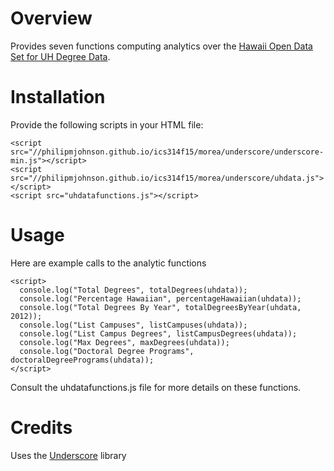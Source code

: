 # Overview

Provides seven functions computing analytics over the [Hawaii Open Data Set for UH Degree Data](https://data.hawaii.gov/Formal-Education/University-Of-Hawaii-Degrees-Awarded-By-Major-CIP-/7bfs-svqv).

# Installation

Provide the following scripts in your HTML file:

```
<script src="//philipmjohnson.github.io/ics314f15/morea/underscore/underscore-min.js"></script>
<script src="//philipmjohnson.github.io/ics314f15/morea/underscore/uhdata.js"></script>
<script src="uhdatafunctions.js"></script>
```

# Usage

Here are example calls to the analytic functions

```
<script>
  console.log("Total Degrees", totalDegrees(uhdata));
  console.log("Percentage Hawaiian", percentageHawaiian(uhdata));
  console.log("Total Degrees By Year", totalDegreesByYear(uhdata, 2012));
  console.log("List Campuses", listCampuses(uhdata));
  console.log("List Campus Degrees", listCampusDegrees(uhdata));
  console.log("Max Degrees", maxDegrees(uhdata));
  console.log("Doctoral Degree Programs", doctoralDegreePrograms(uhdata));
</script>
```

Consult the uhdatafunctions.js file for more details on these functions.

# Credits

Uses the [Underscore](http://underscorejs.org) library

